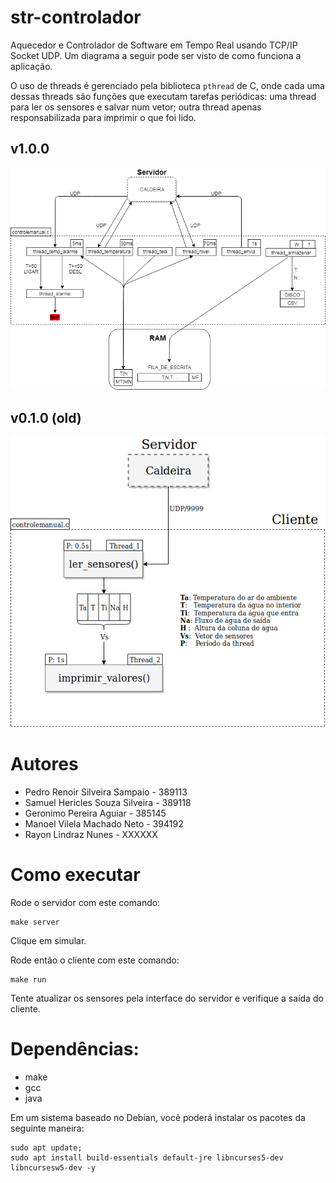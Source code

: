 # str-controlador

Aquecedor e Controlador de Software em Tempo Real usando TCP/IP Socket
UDP. Um diagrama a seguir pode ser visto de como funciona a aplicação.


O uso de threads é gerenciado pela biblioteca `pthread` de C, onde
cada uma dessas threads são funções que executam tarefas periódicas:
uma thread para ler os sensores e salvar num vetor; outra thread
apenas responsabilizada para imprimir o que foi lido.

## v1.0.0

![diagrama-v1.0.0](imagens/esquema_do_novo_projeto.png)

## v0.1.0 (old)

![imagem-v0.1.0](imagens/esquema_projeto.png)


# Autores

+ Pedro Renoir Silveira Sampaio - 389113
+ Samuel Hericles Souza Silveira - 389118
+ Geronimo Pereira Aguiar - 385145
+ Manoel Vilela Machado Neto - 394192
+ Rayon Lindraz Nunes - XXXXXX

# Como executar

Rode o servidor com este comando:

``` shell
make server
```

Clique em simular.

Rode então o cliente com este comando:

``` shell
make run
```


Tente atualizar os sensores pela interface do servidor e verifique a
saída do cliente.


# Dependências:

+ make
+ gcc
+ java

Em um sistema baseado no Debian, você poderá instalar os pacotes da
seguinte maneira:

``` shell
sudo apt update;
sudo apt install build-essentials default-jre libncurses5-dev libncursesw5-dev -y
```
